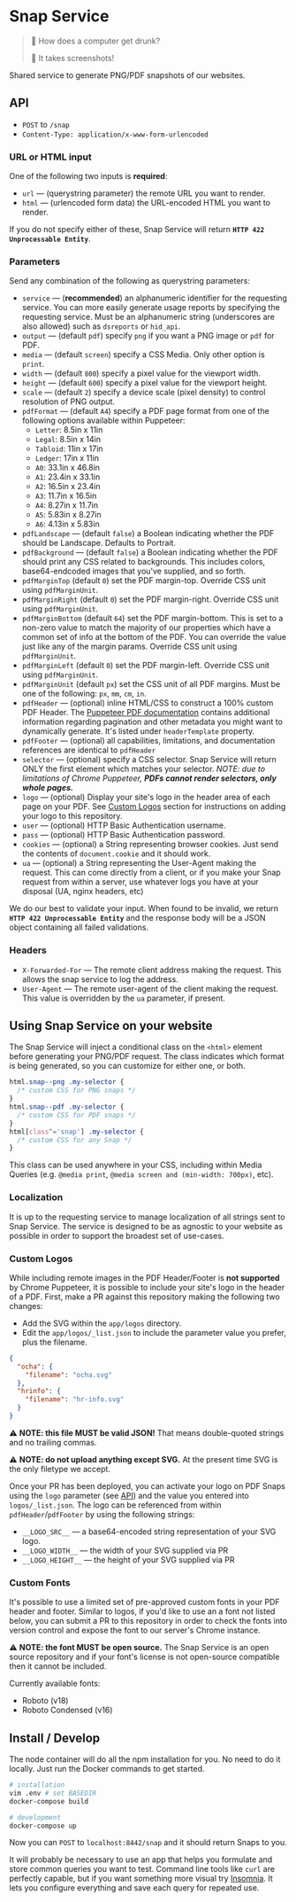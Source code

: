 # Snap Service

> 🤔 How does a computer get drunk?
>
> 🤣 It takes screenshots!

Shared service to generate PNG/PDF snapshots of our websites.

## API

- `POST` to `/snap`
- `Content-Type: application/x-www-form-urlencoded`

### URL or HTML input

One of the following two inputs is **required**:

- `url` — (querystring parameter) the remote URL you want to render.
- `html` — (urlencoded form data) the URL-encoded HTML you want to render.

If you do not specify either of these, Snap Service will return **`HTTP 422 Unprocessable Entity`**.

### Parameters

Send any combination of the following as querystring parameters:

- `service` — (**recommended**) an alphanumeric identifier for the requesting service. You can more easily generate usage reports by specifying the requesting service. Must be an alphanumeric string (underscores are also allowed) such as `dsreports` or `hid_api`.
- `output` — (default `pdf`) specify `png` if you want a PNG image or `pdf` for PDF.
- `media` — (default `screen`) specify a CSS Media. Only other option is `print`.
- `width` — (default `800`) specify a pixel value for the viewport width.
- `height` — (default `600`) specify a pixel value for the viewport height.
- `scale` — (default `2`) specify a device scale (pixel density) to control resolution of PNG output.
- `pdfFormat` — (default `A4`) specify a PDF page format from one of the following options available within Puppeteer:
  - `Letter`: 8.5in x 11in
  - `Legal`: 8.5in x 14in
  - `Tabloid`: 11in x 17in
  - `Ledger`: 17in x 11in
  - `A0`: 33.1in x 46.8in
  - `A1`: 23.4in x 33.1in
  - `A2`: 16.5in x 23.4in
  - `A3`: 11.7in x 16.5in
  - `A4`: 8.27in x 11.7in
  - `A5`: 5.83in x 8.27in
  - `A6`: 4.13in x 5.83in
- `pdfLandscape` — (default `false`) a Boolean indicating whether the PDF should be Landscape. Defaults to Portrait.
- `pdfBackground` — (default `false`) a Boolean indicating whether the PDF should print any CSS related to backgrounds. This includes colors, base64-endcoded images that you've supplied, and so forth.
- `pdfMarginTop` (default `0`) set the PDF margin-top. Override CSS unit using `pdfMarginUnit`.
- `pdfMarginRight` (default `0`) set the PDF margin-right. Override CSS unit using `pdfMarginUnit`.
- `pdfMarginBottom` (default `64`) set the PDF margin-bottom. This is set to a non-zero value to match the majority of our properties which have a common set of info at the bottom of the PDF. You can override the value just like any of the margin params. Override CSS unit using `pdfMarginUnit`.
- `pdfMarginLeft` (default `0`) set the PDF margin-left. Override CSS unit using `pdfMarginUnit`.
- `pdfMarginUnit` (default `px`) set the CSS unit of all PDF margins. Must be one of the following: `px`, `mm`, `cm`, `in`.
- `pdfHeader` — (optional) inline HTML/CSS to construct a 100% custom PDF Header. The [Puppeteer PDF documentation](https://github.com/GoogleChrome/puppeteer/blob/master/docs/api.md#pagepdfoptions) contains additional information regarding pagination and other metadata you might want to dynamically generate. It's listed under `headerTemplate` property.
- `pdfFooter` — (optional) all capabilities, limitations, and documentation references are identical to `pdfHeader`
- `selector` — (optional) specify a CSS selector. Snap Service will return ONLY the first element which matches your selector. _NOTE: due to limitations of Chrome Puppeteer, **PDFs cannot render selectors, only whole pages.**_
- `logo` — (optional) Display your site's logo in the header area of each page on your PDF. See [Custom Logos](#custom-logos) section for instructions on adding your logo to this repository.
- `user` — (optional) HTTP Basic Authentication username.
- `pass` — (optional) HTTP Basic Authentication password.
- `cookies` — (optional) a String representing browser cookies. Just send the contents of `document.cookie` and it should work.
- `ua` — (optional) a String representing the User-Agent making the request. This can come directly from a client, or if you make your Snap request from within a server, use whatever logs you have at your disposal (UA, nginx headers, etc)

We do our best to validate your input. When found to be invalid, we return **`HTTP 422 Unprocessable Entity`** and the response body will be a JSON object containing all failed validations.

### Headers

- `X-Forwarded-For` — The remote client address making the request. This allows the snap service to log the address.
- `User-Agent` — The remote user-agent of the client making the request. This value is overridden by the `ua` parameter, if present.

## Using Snap Service on your website

The Snap Service will inject a conditional class on the `<html>` element before generating your PNG/PDF request. The class indicates which format is being generated, so you can customize for either one, or both.

```css
html.snap--png .my-selector {
  /* custom CSS for PNG snaps */
}
html.snap--pdf .my-selector {
  /* custom CSS for PDF snaps */
}
html[class^='snap'] .my-selector {
  /* custom CSS for any Snap */
}
```

This class can be used anywhere in your CSS, including within Media Queries (e.g. `@media print`, `@media screen and (min-width: 700px)`, etc).


### Localization

It is up to the requesting service to manage localization of all strings sent to Snap Service. The service is designed to be as agnostic to your website as possible in order to support the broadest set of use-cases.


### Custom Logos

While including remote images in the PDF Header/Footer is **not supported** by Chrome Puppeteer, it is possible to include your site's logo in the header of a PDF. First, make a PR against this repository making the following two changes:

* Add the SVG within the `app/logos` directory.
* Edit the `app/logos/_list.json` to include the parameter value you prefer, plus the filename.

```json
{
  "ocha": {
    "filename": "ocha.svg"
  },
  "hrinfo": {
    "filename": "hr-info.svg"
  }
}
```

⚠️ **NOTE: this file MUST be valid JSON!** That means double-quoted strings and no trailing commas.

⚠️ **NOTE: do not upload anything except SVG.** At the present time SVG is the only filetype we accept.

Once your PR has been deployed, you can activate your logo on PDF Snaps using the `logo` parameter (see [API](#api)) and the value you entered into `logos/_list.json`. The logo can be referenced from within `pdfHeader`/`pdfFooter` by using the following strings:

- `__LOGO_SRC__` — a base64-encoded string representation of your SVG logo.
- `__LOGO_WIDTH__` — the width of your SVG supplied via PR
- `__LOGO_HEIGHT__` — the height of your SVG supplied via PR


### Custom Fonts

It's possible to use a limited set of pre-approved custom fonts in your PDF header and footer. Similar to logos, if you'd like to use an a font not listed below, you can submit a PR to this repository in order to check the fonts into version control and expose the font to our server's Chrome instance.

⚠️ **NOTE: the font MUST be open source.** The Snap Service is an open source repository and if your font's license is not open-source compatible then it cannot be included.

Currently available fonts:

- Roboto (v18)
- Roboto Condensed (v16)


## Install / Develop

The node container will do all the npm installation for you. No need to do it locally. Just run the Docker commands to get started.

```bash
# installation
vim .env # set BASEDIR
docker-compose build

# development
docker-compose up
```

Now you can `POST` to `localhost:8442/snap` and it should return Snaps to you.

It will probably be necessary to use an app that helps you formulate and store common queries you want to test. Command line tools like `curl` are perfectly capable, but if you want something more visual try [Insomnia](https://insomnia.rest/). It lets you configure everything and save each query for repeated use.
